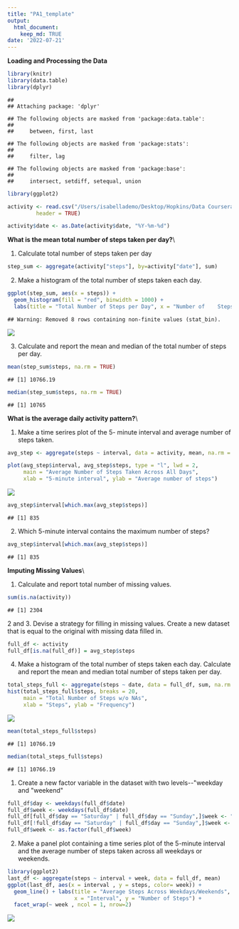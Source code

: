 ```yaml
---
title: "PA1_template"
output:
  html_document:
    keep_md: TRUE
date: '2022-07-21'
---
```


**Loading and Processing the Data**

``` r
library(knitr)
library(data.table)
library(dplyr)
```

    ## 
    ## Attaching package: 'dplyr'

    ## The following objects are masked from 'package:data.table':
    ## 
    ##     between, first, last

    ## The following objects are masked from 'package:stats':
    ## 
    ##     filter, lag

    ## The following objects are masked from 'package:base':
    ## 
    ##     intersect, setdiff, setequal, union

``` r
library(ggplot2)

activity <- read.csv("/Users/isabellademo/Desktop/Hopkins/Data Coursera/RepData_PeerAssessment1/activity.csv",
         header = TRUE)

activity$date <- as.Date(activity$date, "%Y-%m-%d")
```

**What is the mean total number of steps taken per day?**\
1. Calculate total number of steps taken per day

``` r
step_sum <- aggregate(activity["steps"], by=activity["date"], sum)
```

2.  Make a histogram of the total number of steps taken each day.

``` r
ggplot(step_sum, aes(x = steps)) +
  geom_histogram(fill = "red", binwidth = 1000) +
  labs(title = "Total Number of Steps per Day", x = "Number of    Steps", y = "Frequency of Days")
```

    ## Warning: Removed 8 rows containing non-finite values (stat_bin).

![](PA1_template_files/figure-html/unnamed-chunk-3-1.png)<!-- -->

3.  Calculate and report the mean and median of the total number of steps per day.

``` r
mean(step_sum$steps, na.rm = TRUE)
```

    ## [1] 10766.19

``` r
median(step_sum$steps, na.rm = TRUE)
```

    ## [1] 10765

**What is the average daily activity pattern?**\
1. Make a time serires plot of the 5- minute interval and average number of steps taken.

``` r
avg_step <- aggregate(steps ~ interval, data = activity, mean, na.rm = TRUE)

plot(avg_step$interval, avg_step$steps, type = "l", lwd = 2,
     main = "Average Number of Steps Taken Across All Days",
     xlab = "5-minute interval", ylab = "Average number of steps")
```

![](PA1_template_files/figure-html/unnamed-chunk-5-1.png)<!-- -->

``` r
avg_step$interval[which.max(avg_step$steps)]
```

    ## [1] 835

2.  Which 5-minute interval contains the maximum number of steps?

``` r
avg_step$interval[which.max(avg_step$steps)]
```

    ## [1] 835

**Imputing Missing Values**\
1. Calculate and report total number of missing values.

``` r
sum(is.na(activity))
```

    ## [1] 2304

2 and 3. Devise a strategy for filling in missing values. Create a new dataset that is equal to the original with missing data filled in.

``` r
full_df <- activity
full_df[is.na(full_df)] = avg_step$steps
```

4.  Make a histogram of the total number of steps taken each day. Calculate and report the mean and median total number of steps taken per day.

``` r
total_steps_full <- aggregate(steps ~ date, data = full_df, sum, na.rm = TRUE)
hist(total_steps_full$steps, breaks = 20, 
     main = "Total Number of Steps w/o NAs",
     xlab = "Steps", ylab = "Frequency")
```

![](PA1_template_files/figure-html/unnamed-chunk-9-1.png)<!-- -->

``` r
mean(total_steps_full$steps)
```

    ## [1] 10766.19

``` r
median(total_steps_full$steps)
```

    ## [1] 10766.19

1.  Create a new factor variable in the dataset with two levels--"weekday and "weekend"

``` r
full_df$day <- weekdays(full_df$date)
full_df$week <- weekdays(full_df$date)
full_df[full_df$day == "Saturday" | full_df$day == "Sunday",]$week <- "weekend"
full_df[!full_df$day == "Saturday" | full_df$day == "Sunday",]$week <- "weekday"
full_df$week <- as.factor(full_df$week)
```

2.  Make a panel plot containing a time series plot of the 5-minute interval and the average number of steps taken across all weekdays or weekends.

``` r
library(ggplot2)
last_df <- aggregate(steps ~ interval + week, data = full_df, mean)
ggplot(last_df, aes(x = interval , y = steps, color= week)) + 
  geom_line() + labs(title = "Average Steps Across Weekdays/Weekends", 
                     x = "Interval", y = "Number of Steps") +
  facet_wrap(~ week , ncol = 1, nrow=2)
```

![](PA1_template_files/figure-html/unnamed-chunk-11-1.png)<!-- -->
